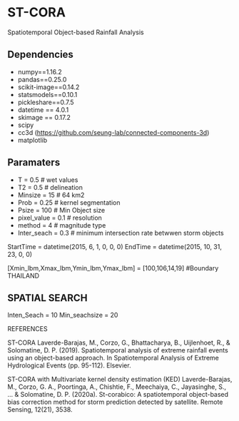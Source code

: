 # ST-CORA
Spatiotemporal Object-based Rainfall Analysis 


## Dependencies

- numpy==1.16.2  
- pandas==0.25.0
- scikit-image==0.14.2
- statsmodels==0.10.1 
- pickleshare==0.7.5
- datetime == 4.0.1
- skimage == 0.17.2
- scipy
-  cc3d  (https://github.com/seung-lab/connected-components-3d)
-  matplotlib


 ## Paramaters
- T = 0.5 # wet values
- T2 = 0.5  # delineation
- Minsize = 15 # 64 km2
- Prob =  0.25  # kernel segmentation 
- Psize = 100   # Min Object size
- pixel_value = 0.1  # resolution
- method = 4  # magnitude type
- Inter_seach = 0.3 # minimum intersection rate betwwen storm objects


StartTime = datetime(2015, 6, 1, 0, 0, 0) 
EndTime = datetime(2015, 10, 31, 23, 0, 0) 

[Xmin_lbm,Xmax_lbm,Ymin_lbm,Ymax_lbm] = [100,106,14,19] #Boundary THAILAND

## SPATIAL SEARCH
Inten_Seach = 10
Min_seachsize = 20


REFERENCES

ST-CORA
Laverde-Barajas, M., Corzo, G., Bhattacharya, B., Uijlenhoet, R., & Solomatine, D. P. (2019). Spatiotemporal analysis of extreme rainfall events using an object-based approach. In Spatiotemporal Analysis of Extreme Hydrological Events (pp. 95-112). Elsevier.

ST-CORA with Multivariate kernel density estimation (KED)
Laverde-Barajas, M., Corzo, G. A., Poortinga, A., Chishtie, F., Meechaiya, C., Jayasinghe, S., ... & Solomatine, D. P. (2020a). St-corabico: A spatiotemporal object-based bias correction method for storm prediction detected by satellite. Remote Sensing, 12(21), 3538.
